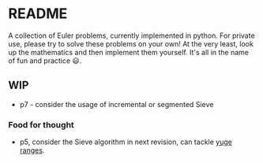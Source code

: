 # README #
A collection of Euler problems, currently implemented in python. For private
use, please try to solve these problems on your own! At the very least, look up
the mathematics and then implement them yourself. It's all in the name of fun
and practice :smiley:.

## WIP ##
* p7 - consider the usage of incremental or segmented Sieve

### Food for thought ###
* p5, consider the Sieve algorithm in next revision, can tackle [yuge ranges][].

    [yuge ranges]: https://stackoverflow.com/a/11493585

